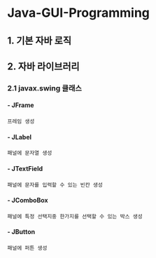 # Java-GUI-Programming  
## 1. 기본 자바 로직

## 2. 자바 라이브러리
### 2.1 javax.swing 클래스  
  #### - JFrame  
    프레임 생성
  #### - JLabel
    패널에 문자열 생성
  #### - JTextField
    패널에 문자를 입력할 수 있는 빈칸 생성
  #### - JComboBox
    패널에 특정 선택지중 한가지를 선택할 수 있는 박스 생성  
  #### - JButton  
    패널에 퍼튼 생성
